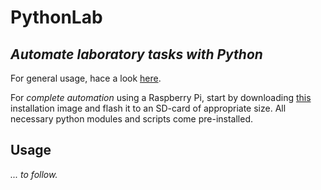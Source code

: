 # PythonLab 
*Automate laboratory tasks with Python*
---
For general usage, hace a look [here](https://github.com/TobiasNils/PythonLab/blob/master/README.md).

For *complete automation* using a Raspberry Pi, start by downloading [this](https://mega.nz/#!KrY1maoD) installation image and flash it to an SD-card of appropriate size. All necessary python modules and scripts come pre-installed.

## Usage
*... to follow.*

